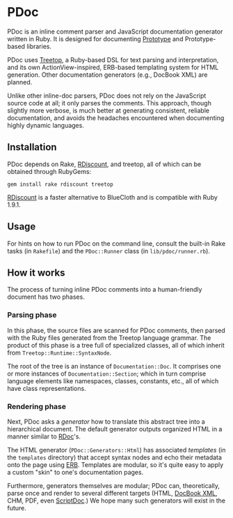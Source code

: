 PDoc
====

PDoc is an inline comment parser and JavaScript documentation generator written in Ruby. It is designed for documenting [Prototype](http://prototypejs.org) and Prototype-based libraries.

PDoc uses [Treetop](http://treetop.rubyforge.org/), a Ruby-based DSL for text parsing and interpretation, and its own ActionView-inspired, ERB-based templating system for HTML generation. Other documentation generators (e.g., DocBook XML) are planned.

Unlike other inline-doc parsers, PDoc does not rely on the JavaScript source code at all; it only parses the comments. This approach, though slightly more verbose, is much better at generating consistent, reliable documentation, and avoids the headaches encountered when documenting highly dynamic languages.

## Installation

PDoc depends on Rake, [RDiscount](http://github.com/rtomayko/rdiscount/tree/master "rtomayko's rdiscount at master - GitHub"), and treetop, all of which can be obtained through RubyGems:

    gem install rake rdiscount treetop
    
[RDiscount](http://github.com/rtomayko/rdiscount/tree/master "rtomayko's rdiscount at master - GitHub") is a faster alternative to BlueCloth and is compatible with Ruby 1.9.1.

## Usage

For hints on how to run PDoc on the command line, consult the built-in Rake tasks (in `Rakefile`) and the `PDoc::Runner` class (in `lib/pdoc/runner.rb`).

## How it works

The process of turning inline PDoc comments into a human-friendly document has two phases.

### Parsing phase
In this phase, the source files are scanned for PDoc comments, then parsed with the Ruby files generated from the Treetop language grammar. The product of this phase is a tree full of specialized classes, all of which inherit from `Treetop::Runtime::SyntaxNode`.

The root of the tree is an instance of `Documentation::Doc`. It comprises one or more instances of `Documentation::Section`; which in turn comprise language elements like namespaces, classes, constants, etc., all of which have class representations.

### Rendering phase
Next, PDoc asks a _generator_ how to translate this abstract tree into a hierarchical document. The default generator outputs organized HTML in a manner similar to [RDoc](http://rdoc.sourceforge.net/ "RDoc - Document Generator for Ruby Source")'s.

The HTML generator (`PDoc::Generators::Html`) has associated _templates_ (in the `templates` directory) that accept syntax nodes and echo their metadata onto the page using [ERB](http://www.ruby-doc.org/stdlib/libdoc/erb/rdoc/index.html "erb: Ruby Standard Library Documentation"). Templates are modular, so it's quite easy to apply a custom "skin" to one's documentation pages.

Furthermore, generators themselves are modular; PDoc can, theoretically, parse once and render to several different targets (HTML, [DocBook XML](http://www.docbook.org/ "DocBook.org"), CHM, PDF, even [ScriptDoc](http://www.scriptdoc.org/ "ScriptDoc.org: Dynamic Language Documentation").) We hope many such generators will exist in the future.